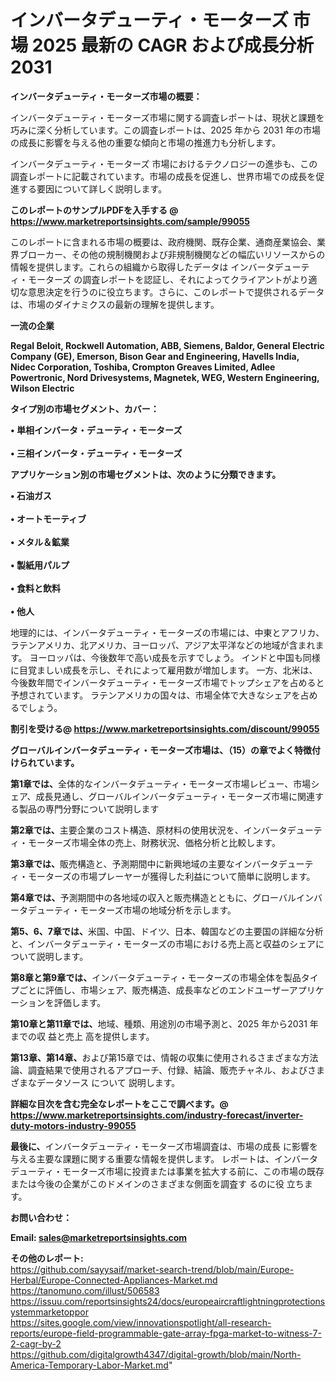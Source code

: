 # インバータデューティ・モーターズ 市場 2025 最新の CAGR および成長分析 2031

<strong><b>インバータデューティ・モーターズ市場の概要：</b></strong>

インバータデューティ・モーターズ市場に関する調査レポートは、現状と課題を巧みに深く分析しています。この調査レポートは、2025 年から 2031 年の市場の成長に影響を与える他の重要な傾向と市場の推進力も分析します。

インバータデューティ・モーターズ 市場におけるテクノロジーの進歩も、この調査レポートに記載されています。市場の成長を促進し、世界市場での成長を促進する要因について詳しく説明します。

<strong>このレポートのサンプルPDFを入手する @ <a href=https://www.marketreportsinsights.com/sample/99055>https://www.marketreportsinsights.com/sample/99055</a></strong>

このレポートに含まれる市場の概要は、政府機関、既存企業、通商産業協会、業界ブローカー、その他の規制機関および非規制機関などの幅広いリソースからの情報を提供します。これらの組織から取得したデータは インバータデューティ・モーターズ の調査レポートを認証し、それによってクライアントがより適切な意思決定を行うのに役立ちます。さらに、このレポートで提供されるデータは、市場のダイナミクスの最新の理解を提供します。

<strong>一流の企業</strong>

<strong><b>Regal Beloit, Rockwell Automation, ABB, Siemens, Baldor, General Electric Company (GE), Emerson, Bison Gear and Engineering, Havells India, Nidec Corporation, Toshiba, Crompton Greaves Limited, Adlee Powertronic, Nord Drivesystems, Magnetek, WEG, Western Engineering, Wilson Electric</b></strong>

<strong><b>タイプ別の市場セグメント、カバー：</b></strong>

<strong>• 単相インバータ・デューティ・モーターズ<br><br>• 三相インバータ・デューティ・モーターズ</strong>

<strong><b>アプリケーション別の市場セグメントは、次のように分類できます。</b></strong>

<strong>• 石油ガス<br><br>• オートモーティブ<br><br>• メタル＆鉱業<br><br>• 製紙用パルプ<br><br>• 食料と飲料<br><br>• 他人</strong>

 地理的には、インバータデューティ・モーターズの市場には、中東とアフリカ、ラテンアメリカ、北アメリカ、ヨーロッパ、アジア太平洋などの地域が含まれます。 ヨーロッパは、今後数年で高い成長を示すでしょう。 インドと中国も同様に目覚ましい成長を示し、それによって雇用数が増加します。 一方、北米は、今後数年間でインバータデューティ・モーターズ市場でトップシェアを占めると予想されています。 ラテンアメリカの国々は、市場全体で大きなシェアを占めるでしょう。

<strong>割引を受ける@ <a href=https://www.marketreportsinsights.com/discount/99055>https://www.marketreportsinsights.com/discount/99055</a></strong>

<strong><b>グローバルインバータデューティ・モーターズ市場は、（15）の章でよく特徴付けられています。</b></strong>

<strong><b>第</b></strong><strong><b>1章では、</b></strong>全体的なインバータデューティ・モーターズ市場レビュー、市場シェア、成長見通し、グローバルインバータデューティ・モーターズ市場に関連する製品の専門分野について説明します

<strong><b>第2章では、</b></strong>主要企業のコスト構造、原材料の使用状況を、インバータデューティ・モーターズ市場全体の売上、財務状況、価格分析と比較します。

<strong><b>第3章では、</b></strong>販売構造と、予測期間中に新興地域の主要なインバータデューティ・モーターズの市場プレーヤーが獲得した利益について簡単に説明します。

<strong><b>第4章では、</b></strong>予測期間中の各地域の収入と販売構造とともに、グローバルインバータデューティ・モーターズ市場の地域分析を示します。

<strong><b>第5、6、7章では、</b></strong>米国、中国、ドイツ、日本、韓国などの主要国の詳細な分析と、インバータデューティ・モーターズの市場における売上高と収益のシェアについて説明します。

<strong><b>第8章と第9章では、</b></strong>インバータデューティ・モーターズの市場全体を製品タイプごとに評価し、市場シェア、販売構造、成長率などのエンドユーザーアプリケーションを評価します。

<strong><b>第10章と第11章では、</b></strong>地域、種類、用途別の市場予測と、2025 年から2031 年までの収 益と売上 高を提供します。

<strong><b>第13章、第14章、</b></strong>および第15章では、情報の収集に使用されるさまざまな方法論、調査結果で使用されるアプローチ、付録、結論、販売チャネル、およびさまざまなデータソース について 説明します。

<strong>詳細な目次を含む完全なレポートをここで調べます。@ <a href=https://www.marketreportsinsights.com/industry-forecast/inverter-duty-motors-industry-99055>https://www.marketreportsinsights.com/industry-forecast/inverter-duty-motors-industry-99055</a></strong>

<strong><b>最後に、</b></strong>インバータデューティ・モーターズ市場調査は、市場の成長 に影響を</a>与える主要な課題に関する重要な情報を提供します。 レポートは、インバータデューティ・モーターズ市場に投資または事業を拡大する前に、この市場の既存または今後の企業がこのドメインのさまざまな側面を調査す るのに役 立ちます。

<strong><b>お問い合わせ：</b></strong>

<strong>Email: </strong><a href=mailto:sales@marketreportsinsights.com><strong>sales@marketreportsinsights.com</strong></a>

<strong>その他のレポート:</strong>
<br>
<a href=https://github.com/sayysaif/market-search-trend/blob/main/Europe-Herbal/Europe-Connected-Appliances-Market.md>https://github.com/sayysaif/market-search-trend/blob/main/Europe-Herbal/Europe-Connected-Appliances-Market.md</a>
<br>
<a href=https://tanomuno.com/illust/506583>https://tanomuno.com/illust/506583</a>
<br>
<a href=https://issuu.com/reportsinsights24/docs/europeaircraftlightningprotectionsystemmarketoppor>https://issuu.com/reportsinsights24/docs/europeaircraftlightningprotectionsystemmarketoppor</a>
<br>
<a href=https://sites.google.com/view/innovationspotlight/all-research-reports/europe-field-programmable-gate-array-fpga-market-to-witness-7-2-cagr-by-2>https://sites.google.com/view/innovationspotlight/all-research-reports/europe-field-programmable-gate-array-fpga-market-to-witness-7-2-cagr-by-2</a>
<br>
<a href=https://github.com/digitalgrowth4347/digital-growth/blob/main/North-America-Temporary-Labor-Market.md>https://github.com/digitalgrowth4347/digital-growth/blob/main/North-America-Temporary-Labor-Market.md</a>"
